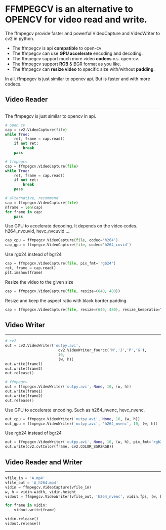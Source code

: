 # FFMPEGCV is an alternative to OPENCV for video read and write.
The ffmpegcv provide faster and powerful VideoCapture and VideoWriter to cv2 in python.

- The ffmpegcv is api **compatible** to open-cv 
- The ffmpegcv can use **GPU accelerate** encoding and decoding. 
- The ffmpegcv support much more video **codecs** v.s. open-cv.
- The ffmpegcv support **RGB** & BGR format as you like.
- The ffmpegcv can **resize video** to specific size with/without **padding**.

In all, ffmpegcv is just similar to opencv api. But is faster and with more codecs.

## Video Reader
---
The ffmpegcv is just similar to opencv in api.
```python
# open cv
cap = cv2.VideoCapture(file)
while True:
    ret, frame = cap.read()
    if not ret:
        break
    pass

# ffmpegcv
cap = ffmpegcv.VideoCapture(file)
while True:
    ret, frame = cap.read()
    if not ret:
        break
    pass

# alternative, recommand
cap = ffmpegcv.VideoCapture(file)
nframe = len(cap)
for frame in cap:
    pass
```

Use GPU to accelerate decoding. It depends on the video codes.
h264_nvcuvid, hevc_nvcuvid ....
```python
cap_cpu = ffmpegcv.VideoCapture(file, codec='h264')
cap_gpu = ffmpegcv.VideoCapture(file, codec='h264_cuvid')
```

Use rgb24 instead of bgr24
```python
cap = ffmpegcv.VideoCapture(file, pix_fmt='rgb24')
ret, frame = cap.read()
plt.imshow(frame)
```

Resize the video to the given size
```python
cap = ffmpegcv.VideoCapture(file, resize=(640, 480))
```

Resize and keep the aspect ratio with black border padding.
```python
cap = ffmpegcv.VideoCapture(file, resize=(640, 480), resize_keepratio=True)
```

## Video Writer
---
```python
# cv2
out = cv2.VideoWriter('outpy.avi',
                        cv2.VideoWriter_fourcc('M','J','P','G'), 
                        10, 
                        (w, h))
out.write(frame1)
out.write(frame2)
out.release()

# ffmpegcv
out = ffmpegcv.VideoWriter('outpy.avi', None, 10, (w, h))
out.write(frame1)
out.write(frame2)
out.release()
```

Use GPU to accelerate encoding. Such as h264_nvenc, hevc_nvenc.
```python
out_cpu = ffmpegcv.VideoWriter('outpy.avi', None, 10, (w, h))
out_gpu = ffmpegcv.VideoWriter('outpy.avi', 'h264_nvenc', 10, (w, h))
```

Use rgb24 instead of bgr24
```python
out = ffmpegcv.VideoWriter('outpy.avi', None, 10, (w, h), pix_fmt='rgb24')
out.write(cv2.cvtColor(frame, cv2.COLOR_BGR2RGB))
```

## Video Reader and Writer
---
```python
vfile_in = 'A.mp4'
vfile_out = 'A_h264.mp4'
vidin = ffmpegcv.VideoCapture(vfile_in)
w, h = vidin.width, vidin.height
vidout = ffmpegcv.VideoWriter(vfile_out, 'h264_nvenc', vidin.fps, (w, h))

for frame in vidin:
    vidout.write(frame)

vidin.release()
vidout.release()
```
